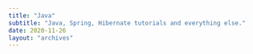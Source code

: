 ```yaml
---
title: "Java"
subtitle: "Java, Spring, Hibernate tutorials and everything else."
date: 2020-11-26
layout: "archives"
---
```

